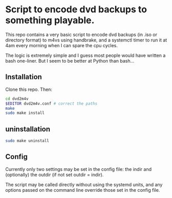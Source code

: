 # Script to encode dvd backups to something playable.

This repo contains a very basic script to encode dvd backups (in .iso or
directory format) to m4vs using handbrake, and a systemctl timer to run it at
4am every morning when I can spare the cpu cycles.

The logic is extremely simple and I guess most people would have written a bash
one-liner.  But I seem to be better at Python than bash...

## Installation

Clone this repo.  Then:
```bash
cd dvd2m4v
$EDITOR dvd2m4v.conf # correct the paths
make
sudo make install
```

## uninstallation

```bash
sudo make uninstall
```

## Config
Currently only two settings may be set in the config file: the indir and
(optionally) the outdir (if not set outdir = indir).

The script may be called directly without using the systemd units, and any
options passed on the command line override those set in the config file.
